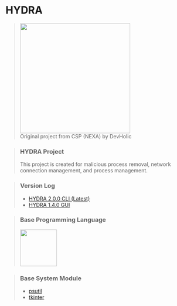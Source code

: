 # HYDRA
> <img src="HYDRA.png" style="width: 300px;"/><br>
> Original project from CSP (NEXA) by DevHolic

> ### HYDRA Project
> This project is created for malicious process removal, network connection management, and process management.

> ### Version Log
> - [HYDRA 2.0.0 CLI (Latest)](https://github.com/nexaofficialcompany/HYDRA/tree/main/HYDRA%202.0.0)
> - [HYDRA 1.4.0 GUI](https://github.com/nexaofficialcompany/HYDRA/tree/main/HYDRA%201.4.0)

> ### Base Programming Language
> <img src="https://upload.wikimedia.org/wikipedia/commons/thumb/c/c3/Python-logo-notext.svg/800px-Python-logo-notext.svg.png" style="width: 100px;"/>

> ### Base System Module
> - [psutil](https://pypi.org/project/psutil/)
> - [tkinter](https://docs.python.org/3/library/tkinter.html)
